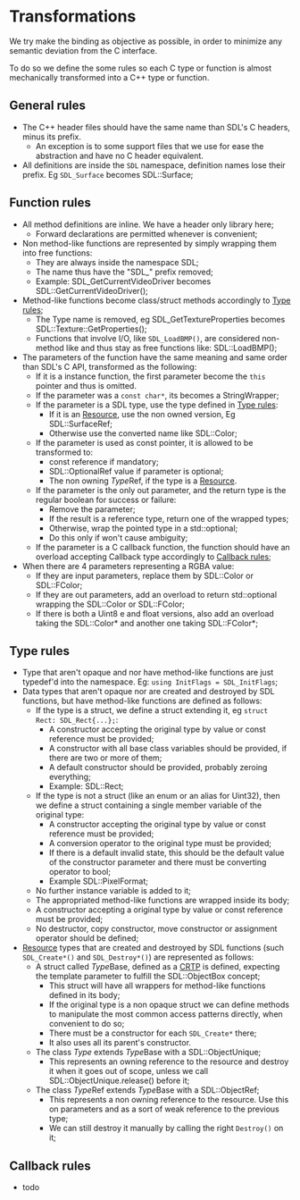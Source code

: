 Transformations
===============

We try make the binding as objective as possible, in order to minimize any
semantic deviation from the C interface. 

To do so we define the some rules so each C type or function is almost
mechanically transformed into a C++ type or function.

General rules
-------------

- The C++ header files should have the same name than SDL's C headers, minus 
its prefix.
  - An exception is to some support files that we use for ease the abstraction
  and have no C header equivalent.
- All definitions are inside the `SDL` namespace, definition names lose their
prefix. Eg `SDL_Surface` becomes SDL::Surface;

Function rules
-------------

- All method definitions are inline. We have a header only library here;
  - Forward declarations are permitted whenever is convenient;
- Non method-like functions are represented by simply wrapping them into free
  functions:
  - They are always inside the namespace SDL;
  - The name thus have the "SDL_" prefix removed;
  - Example: SDL_GetCurrentVideoDriver becomes SDL::GetCurrentVideoDriver();
- Method-like functions become class/struct methods accordingly to 
[Type rules](#type-rules);
  - The Type name is removed, eg SDL_GetTextureProperties becomes 
    SDL::Texture::GetProperties();
  - Functions that involve I/O, like `SDL_LoadBMP()`, are considered non-method
    like and thus stay as free functions like: SDL::LoadBMP();
- The parameters of the function have the same meaning and same order than 
  SDL's C API, transformed as the following:
  - If it is a instance function, the first parameter become the `this` pointer
    and thus is omitted.
  - If the parameter was a `const char*`, its becomes a StringWrapper;
  - If the parameter is a SDL type, use the type defined in [Type rules](#type-rules):
    - If it is an [Resource](#resource), use the non owned version, Eg SDL::SurfaceRef;
    - Otherwise use the converted name like SDL::Color;
  - If the parameter is used as const pointer, it is allowed to be transformed to:
    - const reference if mandatory;
    - SDL::OptionalRef value if parameter is optional;
    - The non owning <i>Type</i>Ref, if the type is a [Resource](#resource).
  - If the parameter is the only out parameter, and the return type is the regular 
    boolean for success or failure:
    - Remove the parameter;
    - If the result is a reference type, return one of the wrapped types;
    - Otherwise, wrap the pointed type in a std::optional;
    - Do this only if won't cause ambiguity;
  - If the parameter is a C callback function, the function should have an 
    overload accepting Callback type accordingly to [Callback rules](#callback-rules);
- When there are 4 parameters representing a RGBA value:
  - If they are input parameters, replace them by SDL::Color or SDL::FColor;
  - If they are out parameters, add an overload to return std::optional wrapping
    the SDL::Color or SDL::FColor;
  - If there is both a Uint8 e and float versions, also add an overload taking the
    SDL::Color* and another one taking SDL::FColor*;

Type rules
----------

- Type that aren't opaque and nor have method-like functions are just 
typedef'd into the namespace. Eg: `using InitFlags = SDL_InitFlags`;
- Data types that aren't opaque nor are created and destroyed by SDL functions, 
but have method-like functions are defined as follows:
  - If the type is a struct, we define a struct extending it, eg `struct Rect: SDL_Rect{...};`:
    - A constructor accepting the original type by value or const reference
      must be provided;
    - A constructor with all base class variables should be provided, if there
      are two or more of them;
    - A default constructor should be provided, probably zeroing everything;
    - Example: SDL::Rect;
  - If the type is not a struct (like an enum or an alias for Uint32), then we 
  define a struct containing a single member variable of the original type:
    - A constructor accepting the original type by value or const reference
      must be provided;
    - A conversion operator to the original type must be provided;
    - If there is a default invalid state, this should be the
      default value of the constructor parameter and there must be converting 
      operator to bool;
    - Example SDL::PixelFormat;
  - No further instance variable is added to it;
  - The appropriated method-like functions are wrapped inside its body;
  - A constructor accepting a original type by value or const reference 
  must be provided;
  - No destructor, copy constructor, move constructor or assignment operator
  should be defined;
- [Resource](#resource) types that are created and destroyed by SDL functions
(such `SDL_Create*()` and `SDL_Destroy*()`) are represented as follows:
  - A struct called <i>Type</i>Base, defined as a [CRTP](https://en.cppreference.com/w/cpp/language/crtp)
    is defined, expecting the template parameter to fulfill the SDL::ObjectBox
    concept;
    - This struct will have all wrappers for method-like functions 
      defined in its body;
    - If the original type is a non opaque struct we can define methods to 
      manipulate the most common access patterns directly, when convenient to 
      do so;
    - There must be a constructor for each `SDL_Create*` there; 
    - It also uses all its parent's constructor.
  - The class <i>Type</i> extends <i>Type</i>Base with a SDL::ObjectUnique;
    - This represents an owning reference to the resource and destroy it when
      it goes out of scope, unless we call SDL::ObjectUnique.release() before 
      it;
  - The class <i>Type</i>Ref extends <i>Type</i>Base with a SDL::ObjectRef;
    - This represents a non owning reference to the resource. Use this on 
      parameters and as a sort of weak reference to the previous type;
    - We can still destroy it manually by calling the right `Destroy()`
      on it;

Callback rules
--------------

- todo
